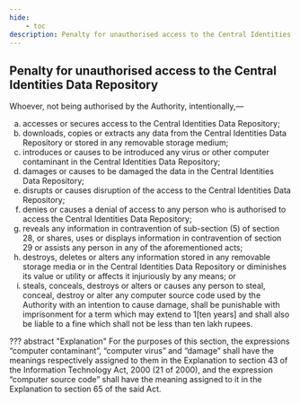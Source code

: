 ```yaml
---
hide:
    - toc
description: Penalty for unauthorised access to the Central Identities Data Repository
---
```


<style>
    ol.outer-list {
        list-style-type: lower-alpha;
    }
</style>

## Penalty for unauthorised access to the Central Identities Data Repository

Whoever, not being authorised by the Authority, intentionally,—
<ol class="outer-list">
    <li> accesses or secures access to the Central Identities Data Repository;</li>
    <li> downloads, copies or extracts any data from the Central Identities Data Repository or stored in any removable storage medium;</li>
    <li> introduces or causes to be introduced any virus or other computer contaminant in the Central Identities Data Repository;</li>
    <li> damages or causes to be damaged the data in the Central Identities Data Repository;</li>
    <li> disrupts or causes disruption of the access to the Central Identities Data Repository;</li>
    <li> denies or causes a denial of access to any person who is authorised to access the Central Identities Data Repository;</li>
    <li> reveals any information in contravention of sub-section (5) of section 28, or shares, uses or displays information in contravention of section 29 or assists any person in any of the aforementioned acts;</li>
    <li> destroys, deletes or alters any information stored in any removable storage media or in the Central Identities Data Repository or diminishes its value or utility or affects it injuriously by any means; or</li>
    <li> steals, conceals, destroys or alters or causes any person to steal, conceal, destroy or alter any computer source code used by the Authority with an intention to cause damage, shall be punishable with imprisonment for a term which may extend to 1[ten years] and shall also be liable to a fine which shall not be less than ten lakh rupees.</li>
</ol>

??? abstract "Explanation"
    For the purposes of this section, the expressions “computer contaminant”, “computer virus” and “damage” shall have the meanings respectively assigned to them in the Explanation to section 43 of the Information Technology Act, 2000 (21 of 2000), and the expression “computer source code” shall have the meaning assigned to it in the Explanation to section 65 of the said Act.
